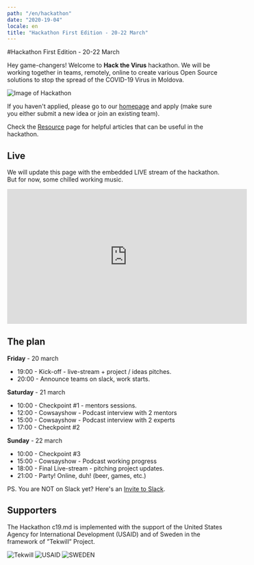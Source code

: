 ```yaml
---
path: "/en/hackathon"
date: "2020-19-04"
locale: en
title: "Hackathon First Edition - 20-22 March"
---
```

#Hackathon First Edition - 20-22 March

Hey game-changers! Welcome to **Hack the Virus** hackathon. We will be working together in teams, remotely, online to create various Open Source solutions to stop the spread of the COVID-19 Virus in Moldova.

![Image of Hackathon](https://scontent-mad1-1.xx.fbcdn.net/v/t1.0-9/s960x960/89985803_1544782272357860_6839688882909347840_o.jpg?_nc_cat=101&_nc_sid=b386c4&_nc_ohc=JVZ1drn33tAAX8jzC-N&_nc_ht=scontent-mad1-1.xx&_nc_tp=7&oh=457accca53a60f39ad51685117452bae&oe=5E98B081)

If you haven't applied, please go to our [homepage](https://c19.md/en) and apply (make sure you either submit a new idea or join an existing team).

Check the [Resource](https://c19.md/en/resources) page for helpful articles that can be useful in the hackathon.

## Live

We will update this page with the embedded LIVE stream of the hackathon. But for now, some chilled working music.

<center>
  <iframe width="560" height="315" src="https://www.youtube.com/embed/5qap5aO4i9A" frameborder="0" allow="accelerometer; autoplay; encrypted-media; gyroscope; picture-in-picture" allowfullscreen></iframe>
</center>

## The plan

**Friday** - 20 march

- 19:00 - Kick-off - live-stream + project / ideas pitches.
- 20:00 - Announce teams on slack, work starts.


**Saturday** - 21 march

- 10:00 - Checkpoint #1 - mentors sessions.
- 12:00 - Cowsayshow - Podcast interview with 2 mentors
- 15:00 - Cowsayshow - Podcast interview with 2 experts
- 17:00 - Checkpoint #2



**Sunday** - 22 march

- 10:00 - Checkpoint #3
- 15:00 - Cowsayshow - Podcast working progress
- 18:00 - Final Live-stream - pitching project updates.
- 21:00 - Party! Online, duh! (beer, games, etc.)

PS. You are NOT on Slack yet? Here's an [Invite to Slack](https://join.slack.com/t/c19md/shared_invite/zt-crwaj52o-t7WS8QBy2cM78eYd4fEhxw).

## Supporters

The Hackathon c19.md is implemented with the support of the United States Agency for International Development (USAID) and of Sweden in the framework of ”Tekwill” Project.

![Tekwill](https://c19.md/images/tekwill.jpg) ![USAID](https://c19.md/images/usaid.jpg) ![SWEDEN](https://c19.md/images/sweden.jpg)